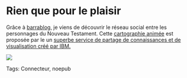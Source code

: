 # Rien que pour le plaisir

Grâce à [barrablog](http://gentechspace.free.fr/barrablog/index.php?2007/01/04/268-reseau-social-historique), je viens de découvrir le réseau social entre les personnages du Nouveau Testament. Cette [cartographie animée](http://services.alphaworks.ibm.com/manyeyes/view/SMGTJEsOtha6zD-hkydKE2-) est proposée par le un [superbe service de partage de connaissances et de visualisation créé par IBM.](http://services.alphaworks.ibm.com/manyeyes/app)

![](http://blog.tcrouzet.comhttps://tcrouzet.com/images_tc/2007bible.jpg)



Tags: Connecteur, noepub